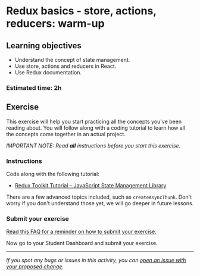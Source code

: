 # Redux basics - store, actions, reducers: warm-up

## Learning objectives

- Understand the concept of state management.
- Use store, actions and reducers in React.
- Use Redux documentation.

### Estimated time: 2h

## Exercise

This exercise will help you start practicing all the concepts you've been reading about. You will follow along with a coding tutorial to learn how all the concepts come together in an actual project.

_IMPORTANT NOTE: Read **all** instructions before you start this exercise._

### Instructions

Code along with the following tutorial:

- [Redux Toolkit Tutorial – JavaScript State Management Library](https://www.youtube.com/watch?v=bbkBuqC1rU4)

There are a few advanced topics included, such as `createAsyncThunk`. Don't worry if you don't understand those yet, we will go deeper in future lessons.

### Submit your exercise

[Read this FAQ for a reminder on how to submit your exercise.](https://microverse.zendesk.com/hc/en-us/articles/360061344234)

Now go to your Student Dashboard and submit your exercise.

---

_If you spot any bugs or issues in this activity, you can [open an issue with your proposed change](https://github.com/microverseinc/curriculum-transversal-skills/blob/main/git-github/articles/open_issue.md)._
